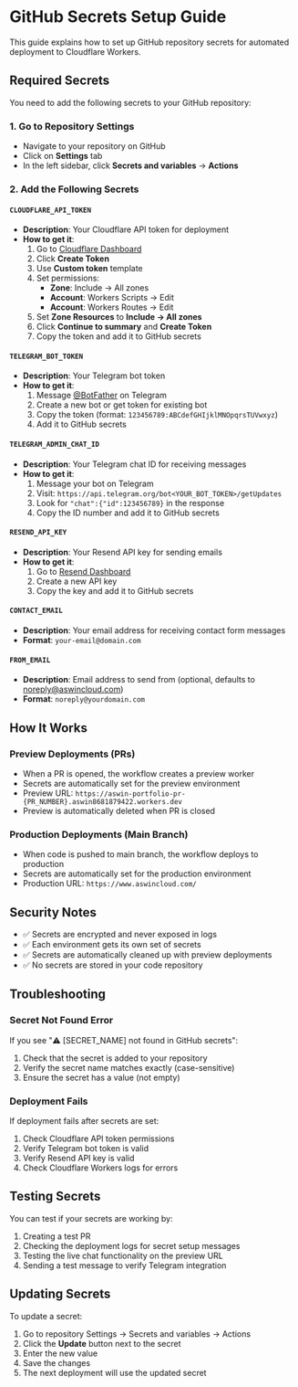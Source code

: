 # GitHub Secrets Setup Guide

This guide explains how to set up GitHub repository secrets for automated deployment to Cloudflare Workers.

## Required Secrets

You need to add the following secrets to your GitHub repository:

### 1. Go to Repository Settings
- Navigate to your repository on GitHub
- Click on **Settings** tab
- In the left sidebar, click **Secrets and variables** → **Actions**

### 2. Add the Following Secrets

#### `CLOUDFLARE_API_TOKEN`
- **Description**: Your Cloudflare API token for deployment
- **How to get it**:
  1. Go to [Cloudflare Dashboard](https://dash.cloudflare.com/profile/api-tokens)
  2. Click **Create Token**
  3. Use **Custom token** template
  4. Set permissions:
     - **Zone**: Include → All zones
     - **Account**: Workers Scripts → Edit
     - **Account**: Workers Routes → Edit
  5. Set **Zone Resources** to **Include → All zones**
  6. Click **Continue to summary** and **Create Token**
  7. Copy the token and add it to GitHub secrets

#### `TELEGRAM_BOT_TOKEN`
- **Description**: Your Telegram bot token
- **How to get it**:
  1. Message [@BotFather](https://t.me/botfather) on Telegram
  2. Create a new bot or get token for existing bot
  3. Copy the token (format: `123456789:ABCdefGHIjklMNOpqrsTUVwxyz`)
  4. Add it to GitHub secrets

#### `TELEGRAM_ADMIN_CHAT_ID`
- **Description**: Your Telegram chat ID for receiving messages
- **How to get it**:
  1. Message your bot on Telegram
  2. Visit: `https://api.telegram.org/bot<YOUR_BOT_TOKEN>/getUpdates`
  3. Look for `"chat":{"id":123456789}` in the response
  4. Copy the ID number and add it to GitHub secrets

#### `RESEND_API_KEY`
- **Description**: Your Resend API key for sending emails
- **How to get it**:
  1. Go to [Resend Dashboard](https://resend.com/api-keys)
  2. Create a new API key
  3. Copy the key and add it to GitHub secrets

#### `CONTACT_EMAIL`
- **Description**: Your email address for receiving contact form messages
- **Format**: `your-email@domain.com`

#### `FROM_EMAIL`
- **Description**: Email address to send from (optional, defaults to noreply@aswincloud.com)
- **Format**: `noreply@yourdomain.com`

## How It Works

### Preview Deployments (PRs)
- When a PR is opened, the workflow creates a preview worker
- Secrets are automatically set for the preview environment
- Preview URL: `https://aswin-portfolio-pr-{PR_NUMBER}.aswin8681879422.workers.dev`
- Preview is automatically deleted when PR is closed

### Production Deployments (Main Branch)
- When code is pushed to main branch, the workflow deploys to production
- Secrets are automatically set for the production environment
- Production URL: `https://www.aswincloud.com/`

## Security Notes

- ✅ Secrets are encrypted and never exposed in logs
- ✅ Each environment gets its own set of secrets
- ✅ Secrets are automatically cleaned up with preview deployments
- ✅ No secrets are stored in your code repository

## Troubleshooting

### Secret Not Found Error
If you see "⚠️ [SECRET_NAME] not found in GitHub secrets":
1. Check that the secret is added to your repository
2. Verify the secret name matches exactly (case-sensitive)
3. Ensure the secret has a value (not empty)

### Deployment Fails
If deployment fails after secrets are set:
1. Check Cloudflare API token permissions
2. Verify Telegram bot token is valid
3. Verify Resend API key is valid
4. Check Cloudflare Workers logs for errors

## Testing Secrets

You can test if your secrets are working by:
1. Creating a test PR
2. Checking the deployment logs for secret setup messages
3. Testing the live chat functionality on the preview URL
4. Sending a test message to verify Telegram integration

## Updating Secrets

To update a secret:
1. Go to repository Settings → Secrets and variables → Actions
2. Click the **Update** button next to the secret
3. Enter the new value
4. Save the changes
5. The next deployment will use the updated secret 